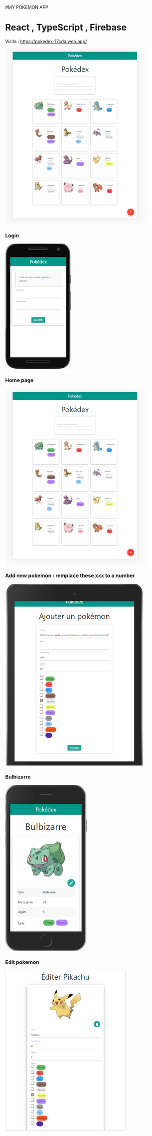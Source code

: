 #MY POKEMON APP

<h1>React , TypeScript , Firebase</h1>

Visite : https://pokedex-17cda.web.app/

<img src='pokelist.PNG' />
<h3>Login </h3>
<img src='https://github.com/AlbadDev/My-Pokemon-App/blob/master/ab_login_moto.PNG'/>
<h3>Home page</h3>
<img src='https://github.com/AlbadDev/My-Pokemon-App/blob/master/abb_pokelist.PNG'/>
<h3>Add new pokemon : remplace these xxx to a number</h3>
<img src='https://github.com/AlbadDev/My-Pokemon-App/blob/master/add_pokemon.PNG'/>
<h3>Bulbizarre</h3>
<img src='https://github.com/AlbadDev/My-Pokemon-App/blob/master/bulbuzar_iphone.PNG'/>
<h3>Edit pokemon</h3>
<img src='https://github.com/AlbadDev/My-Pokemon-App/blob/master/pikachu_edit.PNG'/>
